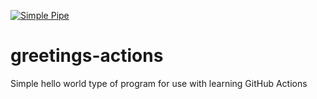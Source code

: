 [![Simple Pipe](https://github.com/roman-boiko/greetings-actions/actions/workflows/simple-pipe.yml/badge.svg)](https://github.com/roman-boiko/greetings-actions/actions/workflows/simple-pipe.yml)

# greetings-actions
Simple hello world type of program for use with learning GitHub Actions
